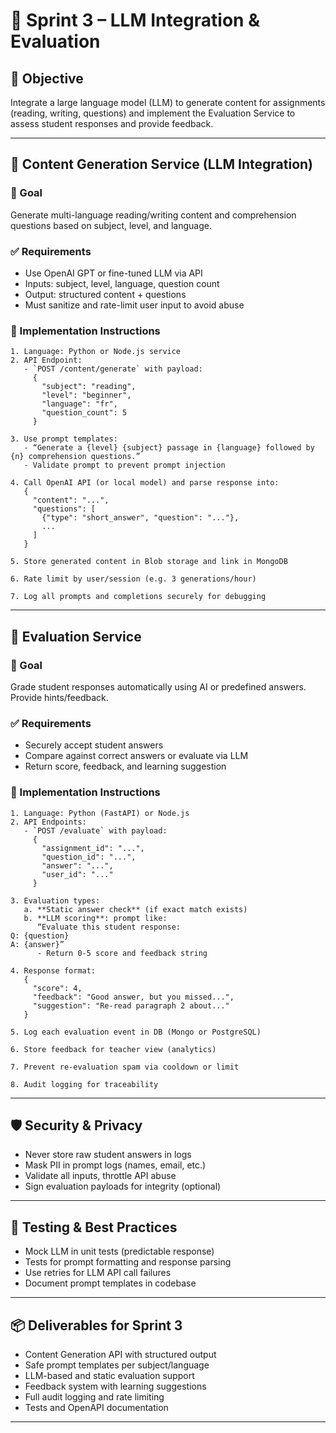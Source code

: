 # 🧠 Sprint 3 – LLM Integration & Evaluation

## 🧠 Objective
Integrate a large language model (LLM) to generate content for assignments (reading, writing, questions) and implement the Evaluation Service to assess student responses and provide feedback.

---

## 📖 Content Generation Service (LLM Integration)

### 🎯 Goal
Generate multi-language reading/writing content and comprehension questions based on subject, level, and language.

### ✅ Requirements
- Use OpenAI GPT or fine-tuned LLM via API
- Inputs: subject, level, language, question count
- Output: structured content + questions
- Must sanitize and rate-limit user input to avoid abuse

### 🔧 Implementation Instructions
```plaintext
1. Language: Python or Node.js service
2. API Endpoint: 
   - `POST /content/generate` with payload:
     {
       "subject": "reading",
       "level": "beginner",
       "language": "fr",
       "question_count": 5
     }

3. Use prompt templates:
   - “Generate a {level} {subject} passage in {language} followed by {n} comprehension questions.”
   - Validate prompt to prevent prompt injection

4. Call OpenAI API (or local model) and parse response into:
   {
     "content": "...",
     "questions": [
       {"type": "short_answer", "question": "..."},
       ...
     ]
   }

5. Store generated content in Blob storage and link in MongoDB

6. Rate limit by user/session (e.g. 3 generations/hour)

7. Log all prompts and completions securely for debugging
```

---

## 📝 Evaluation Service

### 🎯 Goal
Grade student responses automatically using AI or predefined answers. Provide hints/feedback.

### ✅ Requirements
- Securely accept student answers
- Compare against correct answers or evaluate via LLM
- Return score, feedback, and learning suggestion

### 🔧 Implementation Instructions
```plaintext
1. Language: Python (FastAPI) or Node.js
2. API Endpoints:
   - `POST /evaluate` with payload:
     {
       "assignment_id": "...",
       "question_id": "...",
       "answer": "...",
       "user_id": "..."
     }

3. Evaluation types:
   a. **Static answer check** (if exact match exists)
   b. **LLM scoring**: prompt like:
      “Evaluate this student response:
Q: {question}
A: {answer}”
      - Return 0-5 score and feedback string

4. Response format:
   {
     "score": 4,
     "feedback": "Good answer, but you missed...",
     "suggestion": "Re-read paragraph 2 about..."
   }

5. Log each evaluation event in DB (Mongo or PostgreSQL)

6. Store feedback for teacher view (analytics)

7. Prevent re-evaluation spam via cooldown or limit

8. Audit logging for traceability
```

---

## 🛡️ Security & Privacy
- Never store raw student answers in logs
- Mask PII in prompt logs (names, email, etc.)
- Validate all inputs, throttle API abuse
- Sign evaluation payloads for integrity (optional)

---

## 🧪 Testing & Best Practices
- Mock LLM in unit tests (predictable response)
- Tests for prompt formatting and response parsing
- Use retries for LLM API call failures
- Document prompt templates in codebase

---

## 📦 Deliverables for Sprint 3
- Content Generation API with structured output
- Safe prompt templates per subject/language
- LLM-based and static evaluation support
- Feedback system with learning suggestions
- Full audit logging and rate limiting
- Tests and OpenAPI documentation

---

